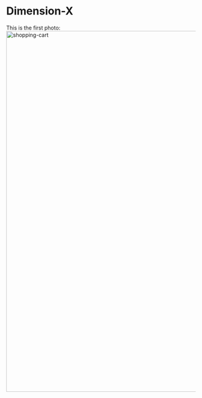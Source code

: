 # Dimension-X

This is the first photo:<img width="959" alt="shopping-cart" src="https://github.com/joy07092/Dimension-X/assets/126982931/94c9f29f-d025-4a4e-a43d-f11cb420747e">
